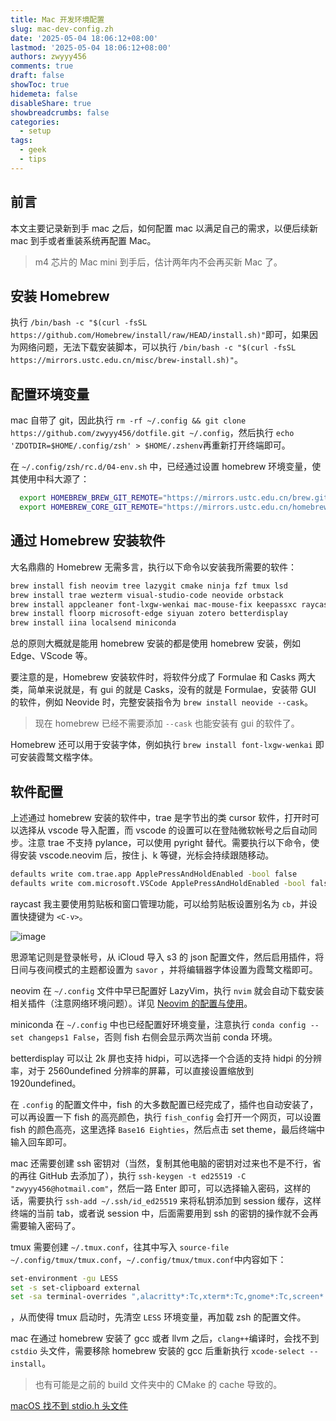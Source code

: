 ```yaml
---
title: Mac 开发环境配置
slug: mac-dev-config.zh
date: '2025-05-04 18:06:12+08:00'
lastmod: '2025-05-04 18:06:12+08:00'
authors: zwyyy456
comments: true
draft: false
showToc: true
hidemeta: false
disableShare: true
showbreadcrumbs: false
categories:
  - setup
tags:
  - geek
  - tips
---
```






## 前言

本文主要记录新到手 mac 之后，如何配置 mac 以满足自己的需求，以便后续新 mac 到手或者重装系统再配置 Mac。

> m4 芯片的 Mac mini 到手后，估计两年内不会再买新 Mac 了。

## 安装 Homebrew

执行 `/bin/bash -c "$(curl -fsSL https://github.com/Homebrew/install/raw/HEAD/install.sh)"`​ 即可，如果因为网络问题，无法下载安装脚本，可以执行 `/bin/bash -c "$(curl -fsSL https://mirrors.ustc.edu.cn/misc/brew-install.sh)"`​。

## 配置环境变量

mac 自带了 git，因此执行 `rm -rf ~/.config && git clone https://github.com/zwyyy456/dotfile.git ~/.config`​，然后执行 `echo 'ZDOTDIR=$HOME/.config/zsh' > $HOME/.zshenv`​ 再重新打开终端即可。

在 `~/.config/zsh/rc.d/04-env.sh`​ 中，已经通过设置 homebrew 环境变量，使其使用中科大源了：

```sh
  export HOMEBREW_BREW_GIT_REMOTE="https://mirrors.ustc.edu.cn/brew.git"
  export HOMEBREW_CORE_GIT_REMOTE="https://mirrors.ustc.edu.cn/homebrew-core.git"
```

## 通过 Homebrew 安装软件

大名鼎鼎的 Homebrew 无需多言，执行以下命令以安装我所需要的软件：

```zsh
brew install fish neovim tree lazygit cmake ninja fzf tmux lsd
brew install trae wezterm visual-studio-code neovide orbstack 
brew install appcleaner font-lxgw-wenkai mac-mouse-fix keepassxc raycast
brew install floorp microsoft-edge siyuan zotero betterdisplay
brew install iina localsend miniconda
```

总的原则大概就是能用 homebrew 安装的都是使用 homebrew 安装，例如 Edge、VScode 等。

要注意的是，Homebrew 安装软件时，将软件分成了 Formulae 和 Casks 两大类，简单来说就是，有 gui 的就是 Casks，没有的就是 Formulae，安装带 GUI 的软件，例如 Neovide 时，完整安装指令为 `brew install neovide --cask`​。

> 现在 homebrew 已经不需要添加 `--cask`​ 也能安装有 gui 的软件了。

Homebrew 还可以用于安装字体，例如执行 `brew install font-lxgw-wenkai`​ 即可安装霞鹜文楷字体。

## 软件配置

上述通过 homebrew 安装的软件中，trae 是字节出的类 cursor 软件，打开时可以选择从 vscode 导入配置，而 vscode 的设置可以在登陆微软帐号之后自动同步。注意 trae 不支持 pylance，可以使用 pyright 替代。需要执行以下命令，使得安装 vscode.neovim 后，按住 j、k 等键，光标会持续跟随移动。

```sh
defaults write com.trae.app ApplePressAndHoldEnabled -bool false
defaults write com.microsoft.VSCode ApplePressAndHoldEnabled -bool false
```

raycast 我主要使用剪贴板和窗口管理功能，可以给剪贴板设置别名为 `cb`​，并设置快捷键为 `<C-v>`​。

![image](https://pic-upyun.zwyyy456.tech/siyuan20250305122658.pngnull)

思源笔记则是登录帐号，从 iCloud 导入 s3 的 json 配置文件，然后启用插件，将日间与夜间模式的主题都设置为 `savor`​ ，并将编辑器字体设置为霞鹜文楷即可。

neovim 在 `~/.config`​ 文件中早已配置好 LazyVim，执行 `nvim`​ 就会自动下载安装相关插件（注意网络环境问题）。详见 [Neovim 的配置与使用](https://blog.zwyyy456.tech/zh/posts/blog/neovim_tutorial/)。

miniconda 在 `~/.config`​ 中也已经配置好环境变量，注意执行 `conda config --set changeps1 False`​，否则 fish 右侧会显示两次当前 conda 环境。

betterdisplay 可以让 2k 屏也支持 hidpi，可以选择一个合适的支持 hidpi 的分辨率，对于 2560undefined 分辨率的屏幕，可以直接设置缩放到 1920undefined。

在 `.config`​ 的配置文件中，fish 的大多数配置已经完成了，插件也自动安装了，可以再设置一下 fish 的高亮颜色，执行 `fish_config`​ 会打开一个网页，可以设置 fish 的颜色高亮，这里选择 `Base16 Eighties`​，然后点击 set theme，最后终端中输入回车即可。

mac 还需要创建 ssh 密钥对（当然，复制其他电脑的密钥对过来也不是不行，省的再往 GitHub 去添加了），执行 `ssh-keygen -t ed25519 -C "zwyyy456@hotmail.com"`​，然后一路 Enter 即可，可以选择输入密码，这样的话，需要执行 `ssh-add ~/.ssh/id_ed25519`​ 来将私钥添加到 session 缓存，这样终端的当前 tab，或者说 session 中，后面需要用到 ssh 的密钥的操作就不会再需要输入密码了。

tmux 需要创建 `~/.tmux.conf`​，往其中写入 `source-file ~/.config/tmux/tmux.conf`​，`~/.config/tmux/tmux.conf`​ 中内容如下：

```sh
set-environment -gu LESS
set -s set-clipboard external
set -sa terminal-overrides ",alacritty*:Tc,xterm*:Tc,gnome*:Tc,screen*:Tc"
```

，从而使得 tmux 启动时，先清空 `LESS`​ 环境变量，再加载 zsh 的配置文件。

mac 在通过 homebrew 安装了 gcc 或者 llvm 之后，`clang++`​ 编译时，会找不到 `cstdio`​ 头文件，需要移除 homebrew 安装的 gcc 后重新执行 `xcode-select --install`​。

> 也有可能是之前的 build 文件夹中的 CMake 的 cache 导致的。

[macOS 找不到 stdio.h 头文件](https://stackoverflow.com/questions/51761599/cannot-find-stdio-h)
